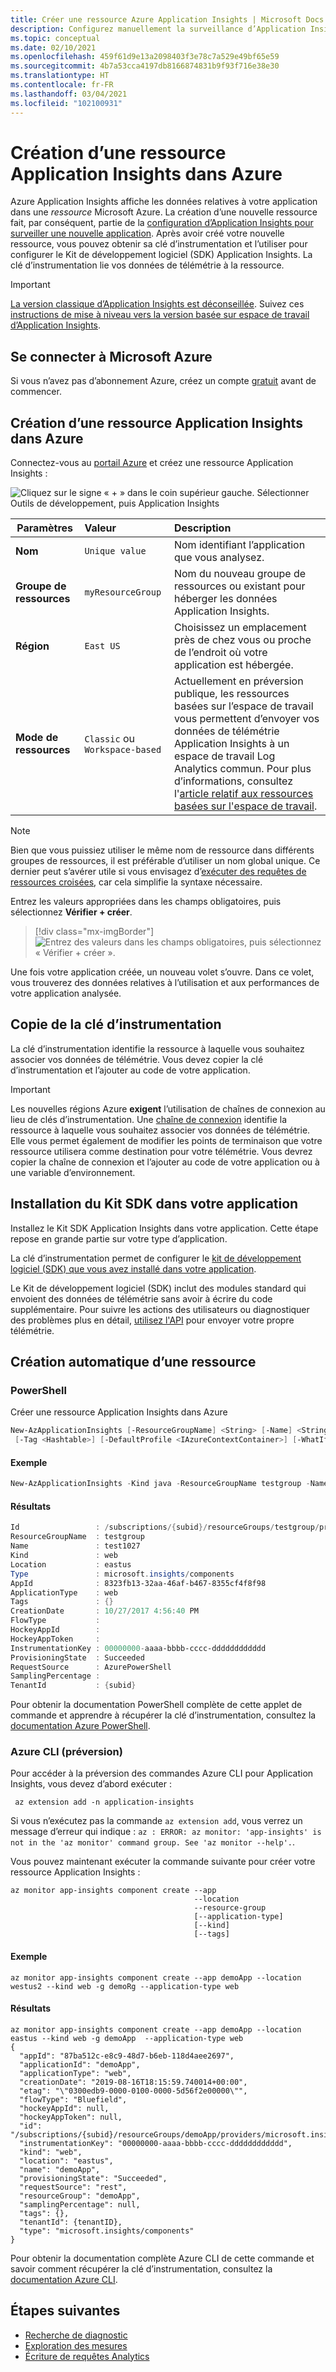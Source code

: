 ```yaml
---
title: Créer une ressource Azure Application Insights | Microsoft Docs
description: Configurez manuellement la surveillance d’Application Insights pour une nouvelle application en direct.
ms.topic: conceptual
ms.date: 02/10/2021
ms.openlocfilehash: 459f61d9e13a2098403f3e78c7a529e49bf65e59
ms.sourcegitcommit: 4b7a53cca4197db8166874831b9f93f716e38e30
ms.translationtype: HT
ms.contentlocale: fr-FR
ms.lasthandoff: 03/04/2021
ms.locfileid: "102100931"
---
```

# <a name="create-an-application-insights-resource"></a>Création d’une ressource Application Insights dans Azure

Azure Application Insights affiche les données relatives à votre application dans une *ressource* Microsoft Azure. La création d’une nouvelle ressource fait, par conséquent, partie de la [configuration d’Application Insights pour surveiller une nouvelle application][start]. Après avoir créé votre nouvelle ressource, vous pouvez obtenir sa clé d’instrumentation et l’utiliser pour configurer le Kit de développement logiciel (SDK) Application Insights. La clé d’instrumentation lie vos données de télémétrie à la ressource.

> [!IMPORTANT]
> [La version classique d’Application Insights est déconseillée](https://azure.microsoft.com/updates/we-re-retiring-classic-application-insights-on-29-february-2024/). Suivez ces [instructions de mise à niveau vers la version basée sur espace de travail d’Application Insights](convert-classic-resource.md).

## <a name="sign-in-to-microsoft-azure"></a>Se connecter à Microsoft Azure

Si vous n’avez pas d’abonnement Azure, créez un compte [gratuit](https://azure.microsoft.com/free/) avant de commencer.

## <a name="create-an-application-insights-resource"></a>Création d’une ressource Application Insights dans Azure

Connectez-vous au [portail Azure](https://portal.azure.com) et créez une ressource Application Insights :

![Cliquez sur le signe « + » dans le coin supérieur gauche. Sélectionner Outils de développement, puis Application Insights](./media/create-new-resource/new-app-insights.png)

   | Paramètres        |  Valeur           | Description  |
   | ------------- |:-------------|:-----|
   | **Nom**      | `Unique value` | Nom identifiant l’application que vous analysez. |
   | **Groupe de ressources**     | `myResourceGroup`      | Nom du nouveau groupe de ressources ou existant pour héberger les données Application Insights. |
   | **Région** | `East US` | Choisissez un emplacement près de chez vous ou proche de l’endroit où votre application est hébergée. |
   | **Mode de ressources** | `Classic` ou `Workspace-based` | Actuellement en préversion publique, les ressources basées sur l’espace de travail vous permettent d’envoyer vos données de télémétrie Application Insights à un espace de travail Log Analytics commun. Pour plus d’informations, consultez l'[article relatif aux ressources basées sur l'espace de travail](create-workspace-resource.md).

> [!NOTE]
> Bien que vous puissiez utiliser le même nom de ressource dans différents groupes de ressources, il est préférable d’utiliser un nom global unique. Ce dernier peut s’avérer utile si vous envisagez d’[exécuter des requêtes de ressources croisées](../logs/cross-workspace-query.md#identifying-an-application), car cela simplifie la syntaxe nécessaire.

Entrez les valeurs appropriées dans les champs obligatoires, puis sélectionnez **Vérifier + créer**.

> [!div class="mx-imgBorder"]
> ![Entrez des valeurs dans les champs obligatoires, puis sélectionnez « Vérifier + créer ».](./media/create-new-resource/review-create.png)

Une fois votre application créée, un nouveau volet s’ouvre. Dans ce volet, vous trouverez des données relatives à l’utilisation et aux performances de votre application analysée. 

## <a name="copy-the-instrumentation-key"></a>Copie de la clé d’instrumentation

La clé d’instrumentation identifie la ressource à laquelle vous souhaitez associer vos données de télémétrie. Vous devez copier la clé d’instrumentation et l’ajouter au code de votre application.

> [!IMPORTANT]
> Les nouvelles régions Azure **exigent** l’utilisation de chaînes de connexion au lieu de clés d’instrumentation. Une [chaîne de connexion](./sdk-connection-string.md?tabs=net) identifie la ressource à laquelle vous souhaitez associer vos données de télémétrie. Elle vous permet également de modifier les points de terminaison que votre ressource utilisera comme destination pour votre télémétrie. Vous devrez copier la chaîne de connexion et l’ajouter au code de votre application ou à une variable d’environnement.

## <a name="install-the-sdk-in-your-app"></a>Installation du Kit SDK dans votre application

Installez le Kit SDK Application Insights dans votre application. Cette étape repose en grande partie sur votre type d’application.

La clé d’instrumentation permet de configurer le [kit de développement logiciel (SDK) que vous avez installé dans votre application][start].

Le Kit de développement logiciel (SDK) inclut des modules standard qui envoient des données de télémétrie sans avoir à écrire du code supplémentaire. Pour suivre les actions des utilisateurs ou diagnostiquer des problèmes plus en détail, [utilisez l'API][api] pour envoyer votre propre télémétrie.

## <a name="creating-a-resource-automatically"></a>Création automatique d’une ressource

### <a name="powershell"></a>PowerShell

Créer une ressource Application Insights dans Azure

```powershell
New-AzApplicationInsights [-ResourceGroupName] <String> [-Name] <String> [-Location] <String> [-Kind <String>]
 [-Tag <Hashtable>] [-DefaultProfile <IAzureContextContainer>] [-WhatIf] [-Confirm] [<CommonParameters>]
```

#### <a name="example"></a>Exemple

```powershell
New-AzApplicationInsights -Kind java -ResourceGroupName testgroup -Name test1027 -location eastus
```
#### <a name="results"></a>Résultats

```powershell
Id                 : /subscriptions/{subid}/resourceGroups/testgroup/providers/microsoft.insights/components/test1027
ResourceGroupName  : testgroup
Name               : test1027
Kind               : web
Location           : eastus
Type               : microsoft.insights/components
AppId              : 8323fb13-32aa-46af-b467-8355cf4f8f98
ApplicationType    : web
Tags               : {}
CreationDate       : 10/27/2017 4:56:40 PM
FlowType           :
HockeyAppId        :
HockeyAppToken     :
InstrumentationKey : 00000000-aaaa-bbbb-cccc-dddddddddddd
ProvisioningState  : Succeeded
RequestSource      : AzurePowerShell
SamplingPercentage :
TenantId           : {subid}
```

Pour obtenir la documentation PowerShell complète de cette applet de commande et apprendre à récupérer la clé d’instrumentation, consultez la [documentation Azure PowerShell](/powershell/module/az.applicationinsights/new-azapplicationinsights).

### <a name="azure-cli-preview"></a>Azure CLI (préversion)

Pour accéder à la préversion des commandes Azure CLI pour Application Insights, vous devez d’abord exécuter :

```azurecli
 az extension add -n application-insights
```

Si vous n’exécutez pas la commande `az extension add`, vous verrez un message d’erreur qui indique : `az : ERROR: az monitor: 'app-insights' is not in the 'az monitor' command group. See 'az monitor --help'.`.

Vous pouvez maintenant exécuter la commande suivante pour créer votre ressource Application Insights :

```azurecli
az monitor app-insights component create --app
                                         --location
                                         --resource-group
                                         [--application-type]
                                         [--kind]
                                         [--tags]
```

#### <a name="example"></a>Exemple

```azurecli
az monitor app-insights component create --app demoApp --location westus2 --kind web -g demoRg --application-type web
```

#### <a name="results"></a>Résultats

```azurecli
az monitor app-insights component create --app demoApp --location eastus --kind web -g demoApp  --application-type web
{
  "appId": "87ba512c-e8c9-48d7-b6eb-118d4aee2697",
  "applicationId": "demoApp",
  "applicationType": "web",
  "creationDate": "2019-08-16T18:15:59.740014+00:00",
  "etag": "\"0300edb9-0000-0100-0000-5d56f2e00000\"",
  "flowType": "Bluefield",
  "hockeyAppId": null,
  "hockeyAppToken": null,
  "id": "/subscriptions/{subid}/resourceGroups/demoApp/providers/microsoft.insights/components/demoApp",
  "instrumentationKey": "00000000-aaaa-bbbb-cccc-dddddddddddd",
  "kind": "web",
  "location": "eastus",
  "name": "demoApp",
  "provisioningState": "Succeeded",
  "requestSource": "rest",
  "resourceGroup": "demoApp",
  "samplingPercentage": null,
  "tags": {},
  "tenantId": {tenantID},
  "type": "microsoft.insights/components"
}
```

Pour obtenir la documentation complète Azure CLI de cette commande et savoir comment récupérer la clé d’instrumentation, consultez la [documentation Azure CLI](/cli/azure/ext/application-insights/monitor/app-insights/component#ext-application-insights-az-monitor-app-insights-component-create).

## <a name="next-steps"></a>Étapes suivantes
* [Recherche de diagnostic](./diagnostic-search.md)
* [Exploration des mesures](../essentials/metrics-charts.md)
* [Écriture de requêtes Analytics](../logs/log-query-overview.md)

<!--Link references-->

[api]: ./api-custom-events-metrics.md
[diagnostic]: ./diagnostic-search.md
[metrics]: ../essentials/metrics-charts.md
[start]: ./app-insights-overview.md


